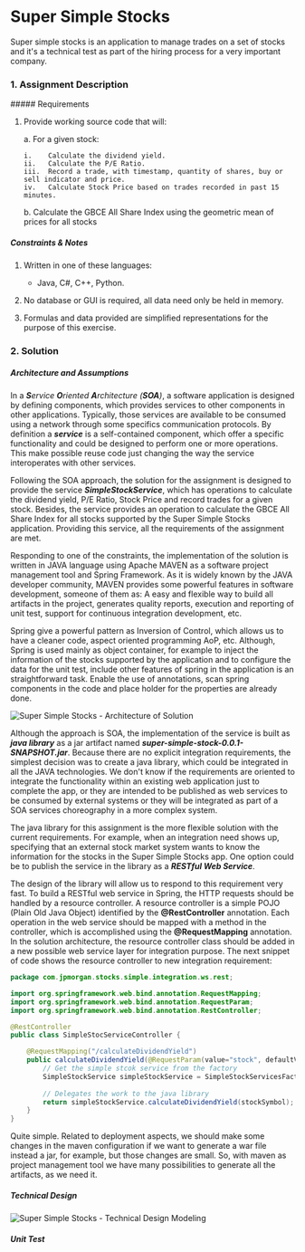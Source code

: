 # Super Simple Stocks
Super simple stocks is an application to manage trades on a set of stocks and it's a technical test as part of 
the hiring process for a very important company.

### 1. Assignment Description

##### Requirements

1.	Provide working source code that will:

    a.	For a given stock:
    
        i.    Calculate the dividend yield.
        ii.   Calculate the P/E Ratio.
        iii.  Record a trade, with timestamp, quantity of shares, buy or sell indicator and price.
        iv.   Calculate Stock Price based on trades recorded in past 15 minutes.

    b.	Calculate the GBCE All Share Index using the geometric mean of prices for all stocks

##### Constraints & Notes

1.	Written in one of these languages:
    
    * Java, C#, C++, Python.
    
2.	No database or GUI is required, all data need only be held in memory.

3.	Formulas and data provided are simplified representations for the purpose of this exercise.


### 2. Solution

##### Architecture and Assumptions

In a _**S**ervice **O**riented **A**rchitecture (**SOA**)_, a software application is designed 
by defining components, which provides services to other components in other applications. Typically, 
those services are available to be consumed using a network through some specifics communication 
protocols. By definition a _**service**_ is a self-contained component, which offer a specific 
functionality and could be designed to perform one or more operations. This make possible reuse 
code just changing the way the service interoperates with other services.

Following the SOA approach, the solution for the assignment is designed to provide the service 
_**SimpleStockService**_, which has operations to calculate the dividend yield, P/E Ratio, 
Stock Price and record trades for a given stock. Besides, the service provides an operation 
to calculate the GBCE All Share Index for all stocks supported by the Super Simple Stocks application. 
Providing this service, all the requirements of the assignment are met.

Responding to one of the constraints, the implementation of the solution is written in JAVA 
language using Apache MAVEN as a software project management tool and Spring Framework. 
As it is widely known by the JAVA developer community, MAVEN 
provides some powerful features in software development, someone of them as: 
A easy and flexible way to build all artifacts in the project, generates quality reports, 
execution and reporting of unit test, support for continuous integration development, etc.

Spring give a powerful pattern as Inversion of Control, which allows us to have a cleaner code, 
aspect oriented programming AoP, etc. Although, Spring is used mainly as object container, 
for example to inject the information of the stocks supported by the application and to configure 
the data for the unit test, include other features of spring in the application is an straightforward 
task. Enable the use of annotations, scan spring components in the code and place holder for 
the properties are already done.

![Super Simple Stocks - Architecture of Solution](https://github.com/jainebri/Super-Simple-Stocks/blob/master/super-simple-stock/src/main/resources/images/super-simple-stocks-architecture.png "Super Simple Stocks - Architecture of Solution")

Although the approach is SOA, the implementation of the service is built as _**java library**_ as
a jar artifact named _**super-simple-stock-0.0.1-SNAPSHOT.jar**_. Because there are no explicit 
integration requirements, the simplest decision was to create a java library, which could be 
integrated in all the JAVA technologies. We don't know if the requirements are oriented to integrate 
the functionality within an existing web application just to complete the app, or they are intended to 
be published as web services to be consumed by external systems or they will be integrated as part of 
a SOA services choreography in a more complex system.

The java library for this assignment is the more flexible solution with the current requirements. 
For example, when an integration need shows up, specifying that an external stock market system wants 
to know the information for the stocks in the Super Simple Stocks app. One option could be to publish 
the service in the library as a _**RESTful Web Service**_. 

The design of the library will allow us to respond to this requirement very fast. To build a RESTful web 
service in Spring, the HTTP requests should be handled by a resource controller. A resource controller 
is a simple POJO (Plain Old Java Object) identified by the **@RestController** annotation. 
Each operation in the web service should be mapped with a method in the controller, which is accomplished
using the **@RequestMapping** annotation. In the solution architecture, the resource controller class
should be added in a new possible web service layer for integration purpose. The next snippet of code 
shows the resource controller to new 
integration requirement:

```java
package com.jpmorgan.stocks.simple.integration.ws.rest;

import org.springframework.web.bind.annotation.RequestMapping;
import org.springframework.web.bind.annotation.RequestParam;
import org.springframework.web.bind.annotation.RestController;

@RestController
public class SimpleStocServiceController {

    @RequestMapping("/calculateDividendYield")
    public calculateDividendYield(@RequestParam(value="stock", defaultValue="") String stockSymbol) {
		// Get the simple stcok service from the factory
		SimpleStockService simpleStockService = SimpleStockServicesFactory.INSTANCE.getSimpleStockService();
		
		// Delegates the work to the java library
		return simpleStockService.calculateDividendYield(stockSymbol);
    }
}
```
Quite simple. Related to deployment aspects, we should make some changes in the maven 
configuration if we want to generate a war file instead a jar, for example, but those changes
are small. So, with maven as project management tool we have many possibilities to generate 
all the artifacts, as we need it.


##### Technical Design

![Super Simple Stocks - Technical Design Modeling](https://github.com/jainebri/Super-Simple-Stocks/blob/master/super-simple-stock/src/main/resources/images/super-simple-stocks-model.png "Super Simple Stocks - Technical Design Modeling")

##### Unit Test







 

 